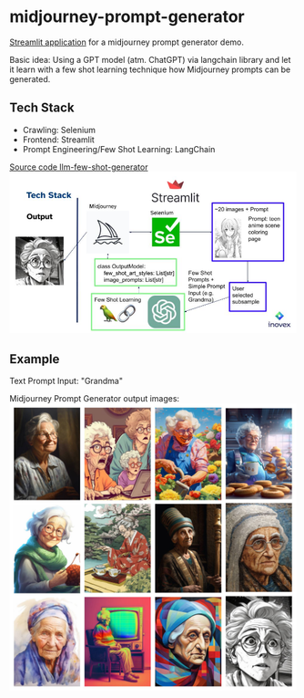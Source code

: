# midjourney-prompt-generator
[Streamlit application](https://midjourney-prompt-generator.streamlit.app/) for a midjourney prompt generator demo. 

Basic idea: Using a GPT model (atm. ChatGPT) via langchain library and let it learn with a few shot learning technique how Midjourney prompts can be generated.

## Tech Stack
* Crawling: Selenium
* Frontend: Streamlit
* Prompt Engineering/Few Shot Learning: LangChain

[Source code llm-few-shot-generator](https://github.com/FloTeu/llm-few-shot-generator)
![alt text](assets/tech_stack.jpg "Teck Stack")



## Example
Text Prompt Input: "Grandma" 

Midjourney Prompt Generator output images:
![alt text](assets/grandmas.jpg "Grandmas")

